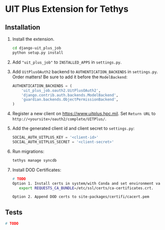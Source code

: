 # UIT Plus Extension for Tethys

## Installation

1. Install the extension.
    
    ```bash
    cd django-uit_plus_job
    python setup.py install
    ```
    
1. Add `"uit_plus_job"` to `INSTALLED_APPS` in `settings.py`.

1. Add ``UitPlusOAuth2`` backend to ``AUTHENTICATION_BACKENDS`` in ``settings.py``. Order matters! Be sure to add it before the ``ModelBackend``:
    
    ```python
    AUTHENTICATION_BACKENDS = (
        'uit_plus_job.oauth2.UitPlusOAuth2',
        'django.contrib.auth.backends.ModelBackend',
        'guardian.backends.ObjectPermissionBackend',
    )
    ```
    
1. Register a new client on https://www.uitplus.hpc.mil. Set `Return URL` to `http://<yoursite>/oauth2/complete/UITPlus/`.

1. Add the generated client id and client secret to ``settings.py``:

    ```python
    SOCIAL_AUTH_UITPLUS_KEY = '<client-id>'
    SOCIAL_AUTH_UITPLUS_SECRET = '<client-secret>'
    ```

1. Run migrations:

    ```bash
    tethys manage syncdb
    ```

1. Install DOD Certificates:

    ```bash
    # TODO
    Option 1. Install certs in system/with Conda and set environment variable to tell Python requests module to use the system certs instead of the built-in certs file: 
       export REQUESTS_CA_BUNDLE=/etc/ssl/certs/ca-certificates.crt.
    
    Option 2. Append DOD certs to site-packages/certifi/cacert.pem
    ```

## Tests

```bash
# TODO
```
